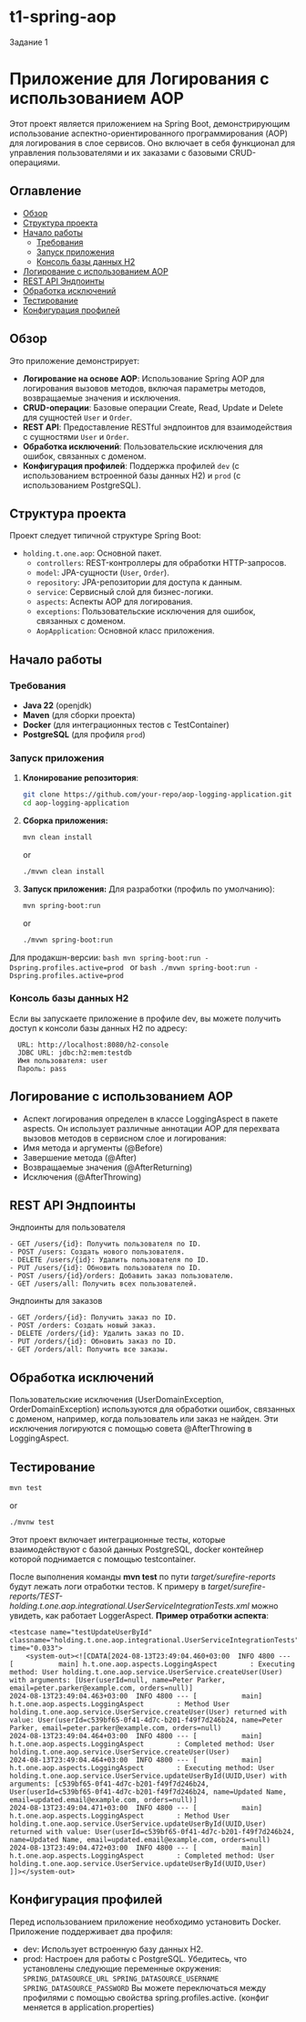 # t1-spring-aop
Задание 1


# Приложение для Логирования с использованием AOP

Этот проект является приложением на Spring Boot, демонстрирующим использование аспектно-ориентированного программирования (AOP) для логирования в слое сервисов. Оно включает в себя функционал для управления пользователями и их заказами с базовыми CRUD-операциями.

## Оглавление
- [Обзор](#обзор)
- [Структура проекта](#структура-проекта)
- [Начало работы](#начало-работы)
  - [Требования](#требования)
  - [Запуск приложения](#запуск-приложения)
  - [Консоль базы данных H2](#консоль-базы-данных-h2)
- [Логирование с использованием AOP](#логирование-с-использованием-aop)
- [REST API Эндпоинты](#rest-api-эндпоинты)
- [Обработка исключений](#обработка-исключений)
- [Тестирование](#тестирование)
- [Конфигурация профилей](#конфигурация-профилей)

## Обзор

Это приложение демонстрирует:
- **Логирование на основе AOP**: Использование Spring AOP для логирования вызовов методов, включая параметры методов, возвращаемые значения и исключения.
- **CRUD-операции**: Базовые операции Create, Read, Update и Delete для сущностей `User` и `Order`.
- **REST API**: Предоставление RESTful эндпоинтов для взаимодействия с сущностями `User` и `Order`.
- **Обработка исключений**: Пользовательские исключения для ошибок, связанных с доменом.
- **Конфигурация профилей**: Поддержка профилей `dev` (с использованием встроенной базы данных H2) и `prod` (с использованием PostgreSQL).

## Структура проекта

Проект следует типичной структуре Spring Boot:

- `holding.t.one.aop`: Основной пакет.
  - `controllers`: REST-контроллеры для обработки HTTP-запросов.
  - `model`: JPA-сущности (`User`, `Order`).
  - `repository`: JPA-репозитории для доступа к данным.
  - `service`: Сервисный слой для бизнес-логики.
  - `aspects`: Аспекты AOP для логирования.
  - `exceptions`: Пользовательские исключения для ошибок, связанных с доменом.
  - `AopApplication`: Основной класс приложения.

## Начало работы

### Требования

- **Java 22** (openjdk)
- **Maven** (для сборки проекта)
- **Docker** (для интеграционных тестов с TestContainer)
- **PostgreSQL** (для профиля `prod`)

### Запуск приложения

1. **Клонирование репозитория**:
   ```bash
   git clone https://github.com/your-repo/aop-logging-application.git
   cd aop-logging-application
   ```

2. **Сборка приложения:**
    ```bash
    mvn clean install
    ```
    or
    ```bash
    ./mvwn clean install
    ```
4. **Запуск приложения:**
    Для разработки (профиль по умолчанию):
    ```bash
    mvn spring-boot:run
    ```
      or
    ```bash
    ./mvwn spring-boot:run
    ```
    
  Для продакшн-версии:
    ```bash
    mvn spring-boot:run -Dspring.profiles.active=prod
    ```
    or
    ```bash
    ./mvwn spring-boot:run -Dspring.profiles.active=prod
    ```
    
  ### Консоль базы данных H2
  Если вы запускаете приложение в профиле dev, вы можете получить доступ к консоли базы данных H2 по адресу:
  
      URL: http://localhost:8080/h2-console
      JDBC URL: jdbc:h2:mem:testdb
      Имя пользователя: user
      Пароль: pass
  
## Логирование с использованием AOP
  - Аспект логирования определен в классе LoggingAspect в пакете aspects. Он использует различные аннотации AOP для перехвата вызовов методов в сервисном слое и логирования:
  - Имя метода и аргументы (@Before)
  - Завершение метода (@After)
  - Возвращаемые значения (@AfterReturning)
  - Исключения (@AfterThrowing)

## REST API Эндпоинты
  Эндпоинты для пользователя
  
    - GET /users/{id}: Получить пользователя по ID.
    - POST /users: Создать нового пользователя.
    - DELETE /users/{id}: Удалить пользователя по ID.
    - PUT /users/{id}: Обновить пользователя по ID.
    - POST /users/{id}/orders: Добавить заказ пользователю.
    - GET /users/all: Получить всех пользователей.
    
  Эндпоинты для заказов
  
    - GET /orders/{id}: Получить заказ по ID.
    - POST /orders: Создать новый заказ.
    - DELETE /orders/{id}: Удалить заказ по ID.
    - PUT /orders/{id}: Обновить заказ по ID.
    - GET /orders/all: Получить все заказы.
    
## Обработка исключений
   Пользовательские исключения (UserDomainException, OrderDomainException) используются для обработки ошибок, связанных с доменом, например, когда пользователь или заказ не найден. Эти исключения логируются с помощью совета @AfterThrowing в LoggingAspect.

## Тестирование
  ```bash
  mvn test
  ```
  or
  ```bash
  ./mvnw test
  ```
Этот проект включает интеграционные тесты, которые взаимодействуют с базой данных PostgreSQL, docker контейнер которой поднимается с помощью testcontainer.

После выполнения команды **mvn test** по пути *target/surefire-reports* будут лежать логи отработки тестов. К примеру в *target/surefire-reports/TEST-holding.t.one.aop.integrational.UserServiceIntegrationTests.xml* можно увидеть, как работает LoggerAspect.
**Пример отработки аспекта**:
```
<testcase name="testUpdateUserById" classname="holding.t.one.aop.integrational.UserServiceIntegrationTests" time="0.033">
    <system-out><![CDATA[2024-08-13T23:49:04.460+03:00  INFO 4800 --- [           main] h.t.one.aop.aspects.LoggingAspect        : Executing method: User holding.t.one.aop.service.UserService.createUser(User) with arguments: [User(userId=null, name=Peter Parker, email=peter.parker@example.com, orders=null)]
2024-08-13T23:49:04.463+03:00  INFO 4800 --- [           main] h.t.one.aop.aspects.LoggingAspect        : Method User holding.t.one.aop.service.UserService.createUser(User) returned with value: User(userId=c539bf65-0f41-4d7c-b201-f49f7d246b24, name=Peter Parker, email=peter.parker@example.com, orders=null)
2024-08-13T23:49:04.464+03:00  INFO 4800 --- [           main] h.t.one.aop.aspects.LoggingAspect        : Completed method: User holding.t.one.aop.service.UserService.createUser(User)
2024-08-13T23:49:04.464+03:00  INFO 4800 --- [           main] h.t.one.aop.aspects.LoggingAspect        : Executing method: User holding.t.one.aop.service.UserService.updateUserById(UUID,User) with arguments: [c539bf65-0f41-4d7c-b201-f49f7d246b24, User(userId=c539bf65-0f41-4d7c-b201-f49f7d246b24, name=Updated Name, email=updated.email@example.com, orders=null)]
2024-08-13T23:49:04.471+03:00  INFO 4800 --- [           main] h.t.one.aop.aspects.LoggingAspect        : Method User holding.t.one.aop.service.UserService.updateUserById(UUID,User) returned with value: User(userId=c539bf65-0f41-4d7c-b201-f49f7d246b24, name=Updated Name, email=updated.email@example.com, orders=null)
2024-08-13T23:49:04.472+03:00  INFO 4800 --- [           main] h.t.one.aop.aspects.LoggingAspect        : Completed method: User holding.t.one.aop.service.UserService.updateUserById(UUID,User)
]]></system-out>
```

## Конфигурация профилей
  Перед использованием приложение необходимо установить Docker. Приложение поддерживает два профиля:
  - dev: Использует встроенную базу данных H2.
  - prod: Настроен для работы с PostgreSQL. Убедитесь, что установлены следующие переменные окружения:
        ```
        SPRING_DATASOURCE_URL
        SPRING_DATASOURCE_USERNAME
        SPRING_DATASOURCE_PASSWORD
        ```
Вы можете переключаться между профилями с помощью свойства spring.profiles.active. (конфиг меняется в application.properties)
